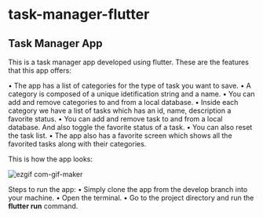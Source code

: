 # task-manager-flutter
## Task Manager App

This is a task manager app developed using flutter. These are the features that this app offers:

 • The app has a list of categories for the type of task you want to save.
 • A category is composed of a unique idetification string and a name. 
 • You can add and remove categories to and from a local database. 
 • Inside each category we have a list of tasks which has an id, name, description a favorite status.
 • You can add and remove task to and from a local database. And also toggle the favorite status of a task.
 • You can also reset the task list.
 • The app also has a favorite screen which shows all the favorited tasks along with their categories.
 
 This is how the app looks:
 
 ![ezgif com-gif-maker](https://user-images.githubusercontent.com/47769641/132038923-fb5342e1-6a56-40ec-8b28-60b721c3b821.gif)

Steps to run the app:
• Simply clone the app from the develop branch into your machine.
• Open the terminal.
• Go to the project directory and run the **flutter run** command.
